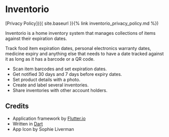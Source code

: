 # Inventorio

[Privacy Policy]({{ site.baseurl }}{% link inventorio_privacy_policy.md %})

Inventorio is a home inventory system that manages collections of items against their expiration dates.

Track food item expiration dates, personal electronics warranty dates, medicine expiry
and anything else that needs to have a date tracked against it as long as it has a barcode or a QR code.

* Scan item barcodes and set expiration dates.
* Get notified 30 days and 7 days before expiry dates. 
* Set product details with a photo.
* Create and label several inventories.
* Share inventories with other account holders. 

## Credits
* Application framework by [Flutter.io](https://flutter.dev)
* Written in [Dart](http://dartlang.org)
* App Icon by Sophie Liverman

